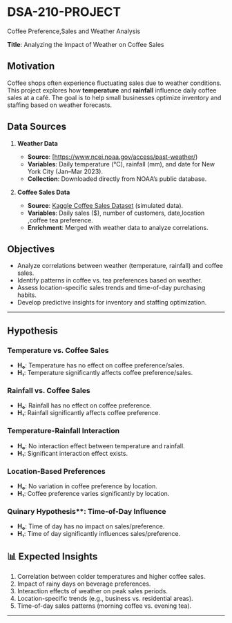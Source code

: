 # DSA-210-PROJECT
Coffee Preference,Sales and Weather Analysis

**Title**: Analyzing the Impact of Weather on Coffee Sales  

## Motivation  
Coffee shops often experience fluctuating sales due to weather conditions. This project explores how **temperature** and **rainfall** influence daily coffee sales at a café. The goal is to help small businesses optimize inventory and staffing based on weather forecasts.  

## Data Sources  
1. **Weather Data**  
   - **Source**: [https://www.ncei.noaa.gov/access/past-weather/)  
   - **Variables**: Daily temperature (°C), rainfall (mm), and date for New York City (Jan–Mar 2023).  
   - **Collection**: Downloaded directly from NOAA’s public database.  

2. **Coffee Sales Data**  
   - **Source**: [Kaggle Coffee Sales Dataset](https://www.kaggle.com/datasets/ahmedabbas757/coffee-sales) (simulated data).  
   - **Variables**: Daily sales ($), number of customers, date,location ,coffee tea preference.  
   - **Enrichment**: Merged with weather data to analyze correlations.
  
     
##  Objectives  
- Analyze correlations between weather (temperature, rainfall) and coffee sales.  
- Identify patterns in coffee vs. tea preferences based on weather.  
- Assess location-specific sales trends and time-of-day purchasing habits.  
- Develop predictive insights for inventory and staffing optimization.  



---

## Hypothesis   

### Temperature vs. Coffee Sales  
- **H₀**: Temperature has no effect on coffee preference/sales.  
- **H₁**: Temperature significantly affects coffee preference/sales.  

###  Rainfall vs. Coffee Sales  
- **H₀**: Rainfall has no effect on coffee preference.  
- **H₁**: Rainfall significantly affects coffee preference.  

### Temperature-Rainfall Interaction  
- **H₀**: No interaction effect between temperature and rainfall.  
- **H₁**: Significant interaction effect exists.  

### Location-Based Preferences  
- **H₀**: No variation in coffee preference by location.  
- **H₁**: Coffee preference varies significantly by location.  

### Quinary Hypothesis**: Time-of-Day Influence  
- **H₀**: Time of day has no impact on sales/preference.  
- **H₁**: Time of day significantly influences sales/preference.  


## 📊 Expected Insights  
1. Correlation between colder temperatures and higher coffee sales.  
2. Impact of rainy days on beverage preferences.  
3. Interaction effects of weather on peak sales periods.  
4. Location-specific trends (e.g., business vs. residential areas).  
5. Time-of-day sales patterns (morning coffee vs. evening tea).  

---

